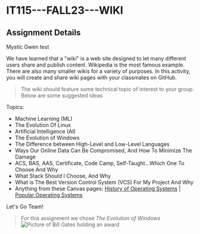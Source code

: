 # IT115---FALL23---WIKI
## Assignment Details

Mystic Gwen test

  We have learned that a  "wiki" is a web site designed to let many different users share and publish content. Wikipedia is the most famous example. There are also many smaller wikis for a variety of purposes. In this activity, you will create and share wiki pages with your classmates on GitHub. 

>The wiki should feature some technical topic of interest to your group. Below are some suggested ideas

Topics:

   * Machine Learning (ML)
   * The Evolution Of Linux
   * Artificial Intelligence (AI)
   * The Evolution of Windows
   * The Difference between High-Level and Low-Level Languages
   * Ways Our Online Data Can Be Compromised, And How To Minimize The Damage
   * ACS, BAS, AAS, Certificate, Code Camp, Self-Taught...Which One To Choose And Why
   * What Stack Should I Choose, And Why
   * What is The Best Version Control System (VCS) For My Project And Why
   * Anything from these Canvas pages: [History of Operating Systems](https://canvas.seattlecolleges.edu/courses/19044/pages/history-of-operating-systems?wrap=1) | [Popular Operating Systems](https://canvas.seattlecolleges.edu/courses/19044/pages/popular-operating-systems?wrap=1)

Let's Go Team!

> For this assignment we chose _The Evolution of Windows_
> ![Picture of Bill Gates holding an award](https://logo.com/image-cdn/images/kts928pd/production/17c2bf6fd960bdf4fb5884ede9be5503a1076f9c-1140x620.png?w=1080&q=72)
